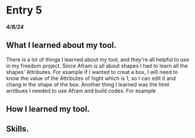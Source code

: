# Entry 5
##### 4/8/24

## What I learned about my tool.
There is a lot of things I learned about my tool, and they're all helpful to use in my freedom project. Since Afram is all about shapes I had to learn all the shapes' Attributes. For example if I wanted to creat a box, I will need to know the value of the Attributes of hight which is 1, so I can edit it and chang in the shape of the box. Another thing I learned was the html arritbues I needed to use Afram and build codes. For example 


## How I learned my tool.

## Skills.
